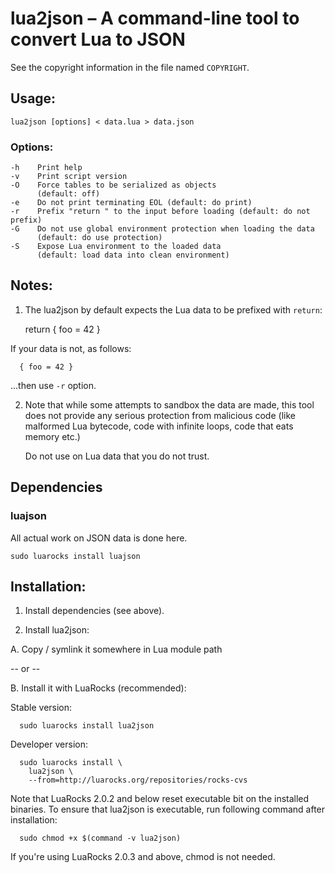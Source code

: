 lua2json – A command-line tool to convert Lua to JSON
=====================================================

See the copyright information in the file named `COPYRIGHT`.

Usage:
------

`lua2json [options] < data.lua > data.json`

### Options:

    -h    Print help
    -v    Print script version
    -O    Force tables to be serialized as objects
          (default: off)
    -e    Do not print terminating EOL (default: do print)
    -r    Prefix "return " to the input before loading (default: do not prefix)
    -G    Do not use global environment protection when loading the data
          (default: do use protection)
    -S    Expose Lua environment to the loaded data
          (default: load data into clean environment)

Notes:
------

  1. The lua2json by default expects the Lua data to be prefixed with `return`:

      return { foo = 42 }

  If your data is not, as follows:

      { foo = 42 }

  ...then use `-r` option.

  2. Note that while some attempts to sandbox the data are made,
     this tool does not provide any serious protection from malicious code
     (like malformed Lua bytecode, code with infinite loops,
     code that eats memory etc.)

     Do not use on Lua data that you do not trust.

Dependencies
------------

### luajson

All actual work on JSON data is done here.

    sudo luarocks install luajson

Installation:
-------------

1. Install dependencies (see above).

2. Install lua2json:

  A. Copy / symlink it somewhere in Lua module path

  -- or --

  B. Install it with LuaRocks (recommended):

  Stable version:

      sudo luarocks install lua2json

  Developer version:

      sudo luarocks install \
        lua2json \
        --from=http://luarocks.org/repositories/rocks-cvs

  Note that LuaRocks 2.0.2 and below reset executable bit
  on the installed binaries. To ensure that lua2json is executable,
  run following command after installation:

      sudo chmod +x $(command -v lua2json)

  If you're using LuaRocks 2.0.3 and above, chmod is not needed.
